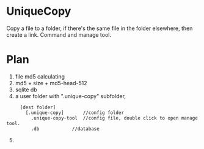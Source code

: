 # UniqueCopy
Copy a file to a folder, if there's the same file in the folder elsewhere, then create a link. Command and manage tool.

# Plan

1. file md5 calculating
2. md5  + size + md5-head-512
3. sqlite db
4. a user folder with ".unique-copy" subfolder,
```
     [dest folder]
       [.unique-copy]		//config folder
         .unique-copy-tool	//config file, double click to open manage tool.
         .db			//database
```
5.

